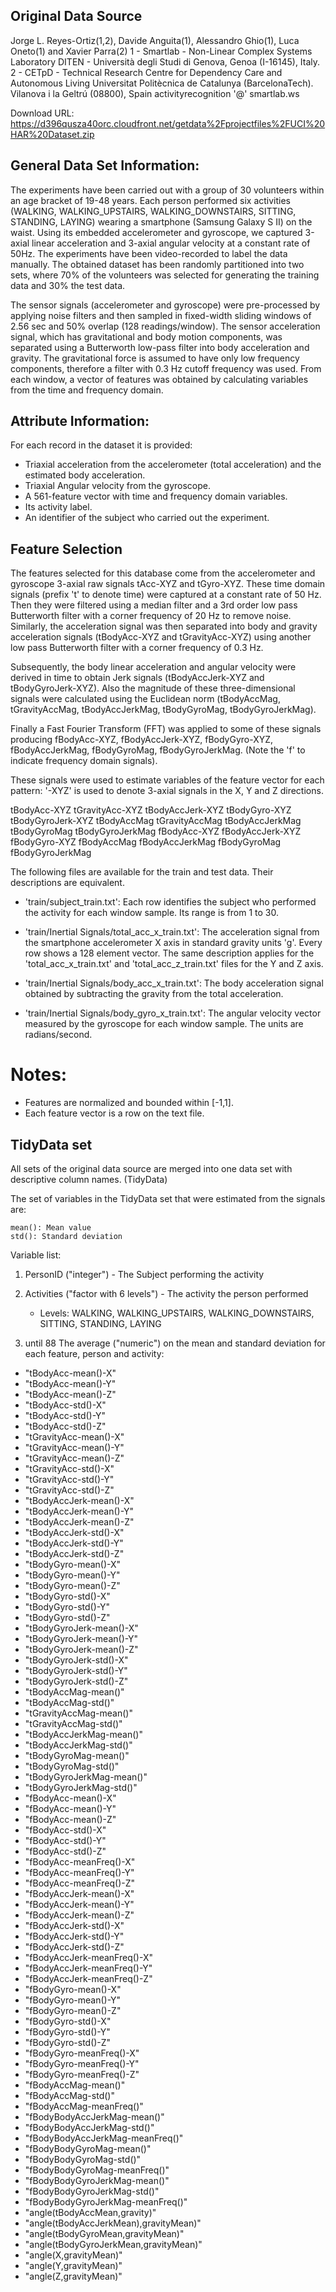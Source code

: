 ## Original Data Source
Jorge L. Reyes-Ortiz(1,2), Davide Anguita(1), Alessandro Ghio(1), Luca Oneto(1) and Xavier Parra(2)
1 - Smartlab - Non-Linear Complex Systems Laboratory
DITEN - Università degli Studi di Genova, Genoa (I-16145), Italy.
2 - CETpD - Technical Research Centre for Dependency Care and Autonomous Living
Universitat Politècnica de Catalunya (BarcelonaTech). Vilanova i la Geltrú (08800), Spain
activityrecognition '@' smartlab.ws

Download URL: https://d396qusza40orc.cloudfront.net/getdata%2Fprojectfiles%2FUCI%20HAR%20Dataset.zip

## General Data Set Information:

The experiments have been carried out with a group of 30 volunteers within an age bracket of 19-48 years. Each person performed six activities (WALKING, WALKING_UPSTAIRS, WALKING_DOWNSTAIRS, SITTING, STANDING, LAYING) wearing a smartphone (Samsung Galaxy S II) on the waist. Using its embedded accelerometer and gyroscope, we captured 3-axial linear acceleration and 3-axial angular velocity at a constant rate of 50Hz. The experiments have been video-recorded to label the data manually. The obtained dataset has been randomly partitioned into two sets, where 70% of the volunteers was selected for generating the training data and 30% the test data.

The sensor signals (accelerometer and gyroscope) were pre-processed by applying noise filters and then sampled in fixed-width sliding windows of 2.56 sec and 50% overlap (128 readings/window). The sensor acceleration signal, which has gravitational and body motion components, was separated using a Butterworth low-pass filter into body acceleration and gravity. The gravitational force is assumed to have only low frequency components, therefore a filter with 0.3 Hz cutoff frequency was used. From each window, a vector of features was obtained by calculating variables from the time and frequency domain.

## Attribute Information:

For each record in the dataset it is provided:
- Triaxial acceleration from the accelerometer (total acceleration) and the estimated body acceleration.
- Triaxial Angular velocity from the gyroscope.
- A 561-feature vector with time and frequency domain variables.
- Its activity label.
- An identifier of the subject who carried out the experiment.

## Feature Selection

The features selected for this database come from the accelerometer and gyroscope 3-axial raw signals tAcc-XYZ and tGyro-XYZ.
These time domain signals (prefix 't' to denote time) were captured at a constant rate of 50 Hz.
Then they were filtered using a median filter and a 3rd order low pass Butterworth filter with a corner frequency of 20 Hz to
remove noise. Similarly, the acceleration signal was then separated into body and gravity acceleration signals
(tBodyAcc-XYZ and tGravityAcc-XYZ) using another low pass Butterworth filter with a corner frequency of 0.3 Hz.

Subsequently, the body linear acceleration and angular velocity were derived in time to obtain Jerk signals
(tBodyAccJerk-XYZ and tBodyGyroJerk-XYZ). Also the magnitude of these three-dimensional signals were calculated using the
Euclidean norm (tBodyAccMag, tGravityAccMag, tBodyAccJerkMag, tBodyGyroMag, tBodyGyroJerkMag).

Finally a Fast Fourier Transform (FFT) was applied to some of these signals producing
fBodyAcc-XYZ, fBodyAccJerk-XYZ, fBodyGyro-XYZ, fBodyAccJerkMag, fBodyGyroMag, fBodyGyroJerkMag.
(Note the 'f' to indicate frequency domain signals).

These signals were used to estimate variables of the feature vector for each pattern:
'-XYZ' is used to denote 3-axial signals in the X, Y and Z directions.

  tBodyAcc-XYZ
  tGravityAcc-XYZ
  tBodyAccJerk-XYZ
  tBodyGyro-XYZ
  tBodyGyroJerk-XYZ
  tBodyAccMag
  tGravityAccMag
  tBodyAccJerkMag
  tBodyGyroMag
  tBodyGyroJerkMag
  fBodyAcc-XYZ
  fBodyAccJerk-XYZ
  fBodyGyro-XYZ
  fBodyAccMag
  fBodyAccJerkMag
  fBodyGyroMag
  fBodyGyroJerkMag

The following files are available for the train and test data. Their descriptions are equivalent.

  - 'train/subject_train.txt': Each row identifies the subject who performed the activity for each window sample.
  Its range is from 1 to 30.

  - 'train/Inertial Signals/total_acc_x_train.txt': The acceleration signal from the smartphone accelerometer X axis
  in standard gravity units 'g'. Every row shows a 128 element vector. The same description applies for the
  'total_acc_x_train.txt' and 'total_acc_z_train.txt' files for the Y and Z axis.

  - 'train/Inertial Signals/body_acc_x_train.txt': The body acceleration signal obtained by subtracting the gravity from the
  total acceleration.

  - 'train/Inertial Signals/body_gyro_x_train.txt': The angular velocity vector measured by the gyroscope for each window sample.
  The units are radians/second.

  Notes:
  ======
  - Features are normalized and bounded within [-1,1].
  - Each feature vector is a row on the text file.

## TidyData set

All sets of the original data source are merged into one data set with descriptive column names. (TidyData)

The set of variables in the TidyData set that were estimated from the signals are:

    mean(): Mean value
    std(): Standard deviation

Variable list:

1. PersonID ("integer") - The Subject performing the activity

2. Activities ("factor with 6 levels") - The activity the person performed
   - Levels: WALKING, WALKING_UPSTAIRS, WALKING_DOWNSTAIRS, SITTING, STANDING, LAYING

3. until 88
The average ("numeric") on the mean and standard deviation for each feature, person and activity:

  - "tBodyAcc-mean()-X"
  - "tBodyAcc-mean()-Y"
  - "tBodyAcc-mean()-Z"
  - "tBodyAcc-std()-X"
  - "tBodyAcc-std()-Y"
  - "tBodyAcc-std()-Z"
  - "tGravityAcc-mean()-X"
  - "tGravityAcc-mean()-Y"
  - "tGravityAcc-mean()-Z"
  - "tGravityAcc-std()-X"
  - "tGravityAcc-std()-Y"
  - "tGravityAcc-std()-Z"
  - "tBodyAccJerk-mean()-X"
  - "tBodyAccJerk-mean()-Y"
  - "tBodyAccJerk-mean()-Z"
  - "tBodyAccJerk-std()-X"
  - "tBodyAccJerk-std()-Y"
  - "tBodyAccJerk-std()-Z"
  - "tBodyGyro-mean()-X"
  - "tBodyGyro-mean()-Y"
  - "tBodyGyro-mean()-Z"
  - "tBodyGyro-std()-X"
  - "tBodyGyro-std()-Y"
  - "tBodyGyro-std()-Z"
  - "tBodyGyroJerk-mean()-X"
  - "tBodyGyroJerk-mean()-Y"
  - "tBodyGyroJerk-mean()-Z"
  - "tBodyGyroJerk-std()-X"
  - "tBodyGyroJerk-std()-Y"
  - "tBodyGyroJerk-std()-Z"
  - "tBodyAccMag-mean()"
  - "tBodyAccMag-std()"
  - "tGravityAccMag-mean()"
  - "tGravityAccMag-std()"
  - "tBodyAccJerkMag-mean()"
  - "tBodyAccJerkMag-std()"
  - "tBodyGyroMag-mean()"
  - "tBodyGyroMag-std()"
  - "tBodyGyroJerkMag-mean()"
  - "tBodyGyroJerkMag-std()"
  - "fBodyAcc-mean()-X"
  - "fBodyAcc-mean()-Y"
  - "fBodyAcc-mean()-Z"
  - "fBodyAcc-std()-X"
  - "fBodyAcc-std()-Y"
  - "fBodyAcc-std()-Z"
  - "fBodyAcc-meanFreq()-X"
  - "fBodyAcc-meanFreq()-Y"
  - "fBodyAcc-meanFreq()-Z"
  - "fBodyAccJerk-mean()-X"
  - "fBodyAccJerk-mean()-Y"
  - "fBodyAccJerk-mean()-Z"
  - "fBodyAccJerk-std()-X"
  - "fBodyAccJerk-std()-Y"
  - "fBodyAccJerk-std()-Z"
  - "fBodyAccJerk-meanFreq()-X"
  - "fBodyAccJerk-meanFreq()-Y"
  - "fBodyAccJerk-meanFreq()-Z"
  - "fBodyGyro-mean()-X"
  - "fBodyGyro-mean()-Y"
  - "fBodyGyro-mean()-Z"
  - "fBodyGyro-std()-X"
  - "fBodyGyro-std()-Y"
  - "fBodyGyro-std()-Z"
  - "fBodyGyro-meanFreq()-X"
  - "fBodyGyro-meanFreq()-Y"
  - "fBodyGyro-meanFreq()-Z"
  - "fBodyAccMag-mean()"
  - "fBodyAccMag-std()"
  - "fBodyAccMag-meanFreq()"
  - "fBodyBodyAccJerkMag-mean()"
  - "fBodyBodyAccJerkMag-std()"
  - "fBodyBodyAccJerkMag-meanFreq()"
  - "fBodyBodyGyroMag-mean()"
  - "fBodyBodyGyroMag-std()"
  - "fBodyBodyGyroMag-meanFreq()"
  - "fBodyBodyGyroJerkMag-mean()"
  - "fBodyBodyGyroJerkMag-std()"
  - "fBodyBodyGyroJerkMag-meanFreq()"
  - "angle(tBodyAccMean,gravity)"
  - "angle(tBodyAccJerkMean),gravityMean)"
  - "angle(tBodyGyroMean,gravityMean)"
  - "angle(tBodyGyroJerkMean,gravityMean)"
  - "angle(X,gravityMean)"
  - "angle(Y,gravityMean)"
  - "angle(Z,gravityMean)"
